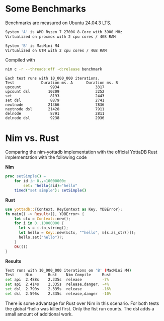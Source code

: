 # Some Benchmarks

Benchmarks are measured on Ubuntu 24.04.3 LTS.
```bash
System 'A' is AMD Ryzen 7 2700X 8-Core with 3900 MHz
Virtualized on proxmox with 2 cpu cores / 4GB RAM

System 'B' is MacMini M4
Virtualized on UTM with 2 cpu cores / 4GB RAM
```
Compiled with
```bash
nim c -r --threads:off -d:release benchmark
````

```
Each test runs with 10_000_000 iterations.
Test            Duration ms. A      Duration ms. B
upcount             9934                3317
upcount dsl        10209                3252
set                 8193                2443
set dsl             8879                2741
nextnode           21366                7836
nextnode dsl       21428                7911
delnode             8791                2811
delnode dsl         9238                2936
````

# Nim vs. Rust
Comparing the nim-yottadb implementation with the official YottaDB Rust implementation with the following code

**Nim**
```nim
proc setSimple() =
    for id in 0..<10000000:
        set: ^hello($id)="hello"
    timed("set simple"): setSimple()
```
**Rust**
```rust
use yottadb::{Context, KeyContext as Key, YDBError};
fn main() -> Result<(), YDBError> {
    let ctx = Context::new();
    for i in 0..10000000 {
      let s = i.to_string();
      let hello = Key::new(&ctx, "^hello", &[s.as_str()]);
      hello.set("hello")?;
    }
    Ok(())
}
```
**Results**
```bash
Test runs with 10_000_000 iterations on 'B' (MacMini M4)
Test     Nim       Rust    Nim Compile     Rust
set api  2.488s    2.335s  release         -7%
set api  2.414s    2.335s  release,danger. -4%
set dsl  2.790s    2.335s  release         -16%
set dsl  2.596s    2.335s  release,danger  -10%
```

There is some advantage for Rust over Nim in this scenario. For both tests the global ^hello was killed first. Only the fist run counts.
The dsl adds a small amount of additional work.
